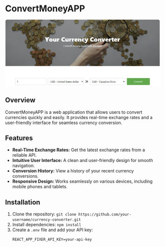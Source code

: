 # ConvertMoneyAPP

![Currency Converter](./src/images/firstView.jpg)

## Overview

ConvertMoneyAPP is a web application that allows users to convert currencies quickly and easily. It provides real-time exchange rates and a user-friendly interface for seamless currency conversion.

## Features

- **Real-Time Exchange Rates:** Get the latest exchange rates from a reliable API.
- **Intuitive User Interface:** A clean and user-friendly design for smooth navigation.
- **Conversion History:** View a history of your recent currency conversions.
- **Responsive Design:** Works seamlessly on various devices, including mobile phones and tablets.

## Installation

1. Clone the repository: `git clone https://github.com/your-username/currency-converter.git`
2. Install dependencies: `npm install`
3. Create a `.env` file and add your API key:
   ```env
   REACT_APP_FIXER_API_KEY=your-api-key

